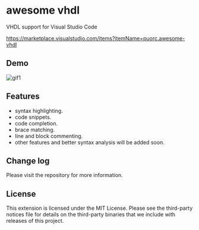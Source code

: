 # awesome vhdl

VHDL support for Visual Studio Code 

https://marketplace.visualstudio.com/items?itemName=puorc.awesome-vhdl

## Demo

![gif1](https://github.com/puorc/awesome-vhdl/raw/master/images/demo.gif)

## Features
- syntax highlighting.
- code snippets.
- code completion.
- brace matching.
- line and block commenting.
- other features and better syntax analysis will be added soon.

## Change log
Please visit the repository for more information.

## License
This extension is licensed under the MIT License. Please see the
third-party notices file for details on the third-party
binaries that we include with releases of this project.

